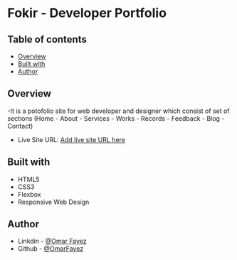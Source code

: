 # Fokir - Developer Portfolio



## Table of contents

- [Overview](#Overview)
- [Built with](#built-with)
- [Author](#author)
## Overview
-It is a potofolio site for web developer and designer which consist of set of sections (Home - About - Services - Works - Records - Feedback - Blog - Contact) 
- Live Site URL: [Add live site URL here](https://omarfayez.github.io/01.Fokir/)
## Built with

- HTML5
- CSS3
- Flexbox
- Responsive Web Design

## Author

- Linkdin - [@Omar Fayez](https://www.linkedin.com/in/fayez-95/)
- Github - [@OmarFayez](https://github.com/OmarFayez)
